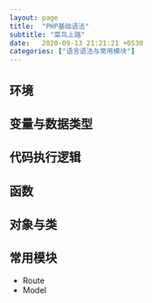 ```yaml
---
layout: page
title:  "PHP基础语法"
subtitle: "菜鸟上路"
date:   2020-09-13 21:21:21 +0530
categories: ["语言语法与常用模块"]
---
```


## 环境

## 变量与数据类型

## 代码执行逻辑

## 函数

## 对象与类

## 常用模块

- Route
- Model

